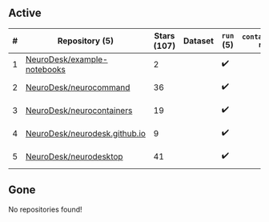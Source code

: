 ## Active
| # | Repository (5) | Stars (107) | Dataset | `run` (5) | `containers-run` | Last Modified |
| --- | --- | --- | --- | --- | --- | --- |
| 1 | [NeuroDesk/example-notebooks](https://github.com/NeuroDesk/example-notebooks) | 2 |  | :heavy_check_mark: |  | 2024-08-07 04:55:44+00:00 |
| 2 | [NeuroDesk/neurocommand](https://github.com/NeuroDesk/neurocommand) | 36 |  | :heavy_check_mark: |  | 2024-08-13 06:48:51+00:00 |
| 3 | [NeuroDesk/neurocontainers](https://github.com/NeuroDesk/neurocontainers) | 19 |  | :heavy_check_mark: |  | 2024-08-09 01:18:26+00:00 |
| 4 | [NeuroDesk/neurodesk.github.io](https://github.com/NeuroDesk/neurodesk.github.io) | 9 |  | :heavy_check_mark: |  | 2024-08-06 20:32:33+00:00 |
| 5 | [NeuroDesk/neurodesktop](https://github.com/NeuroDesk/neurodesktop) | 41 |  | :heavy_check_mark: |  | 2024-08-13 17:20:14+00:00 |

## Gone
No repositories found!
